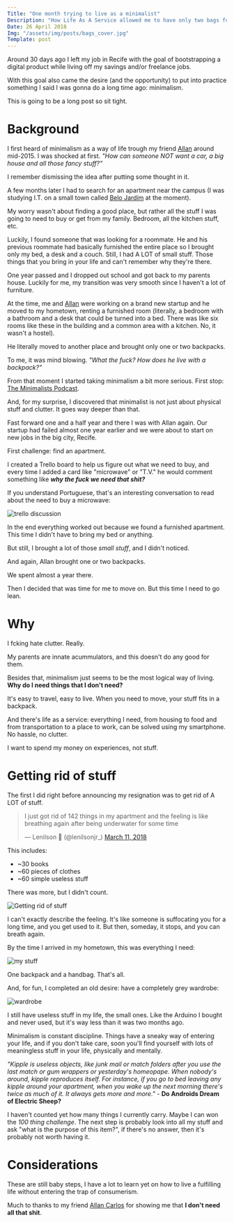 ```yaml
---
Title: "One month trying to live as a minimalist"
Description: "How Life As A Service allowed me to have only two bags for everything"
Date: 26 April 2018
Img: "/assets/img/posts/bags_cover.jpg"
Template: post
---
```


Around 30 days ago I left my job in Recife with the goal of bootstrapping a digital product while living off my savings and/or freelance jobs.

With this goal also came the desire (and the opportunity) to put into practice something I said I was gonna do a long time ago: minimalism.

This is going to be a long post so sit tight.

# Background

I first heard of minimalism as a way of life trough my friend [Allan](https://twitter.com/allancarlos_1) around mid-2015. I was shocked at first. _"How can someone NOT want a car, a big house and all those fancy stuff?"_

I remember dismissing the idea after putting some thought in it.

A few months later I had to search for an apartment near the campus (I was studying I.T. on a small town called [Belo Jardim](https://en.wikipedia.org/wiki/Belo_Jardim) at the moment).

My worry wasn't about finding a good place, but rather all the stuff I was going to need to buy or get from my family. Bedroom, all the kitchen stuff, etc.

Luckily, I found someone that was looking for a roommate. He and his previous roommate had basically furnished the entire place so I brought only my bed, a desk and a couch. Still, I had A LOT of small stuff. Those things that you bring in your life and can't remember why they're there.

One year passed and I dropped out school and got back to my parents house. Luckily for me, my transition was very smooth since I haven't a lot of furniture.

At the time, me and [Allan](https://twitter.com/allancarlos_1) were working on a brand new startup and he moved to my hometown, renting a furnished room (literally, a bedroom with a bathroom and a desk that could be turned into a bed. There was like six rooms like these in the building and a common area with a kitchen. No, it wasn't a hostel).

He literally moved to another place and brought only one or two backpacks.

To me, it was mind blowing. _"What the fuck? How does he live with a backpack?"_

From that moment I started taking minimalism a bit more serious. First stop: [The Minimalists Podcast](https://www.theminimalists.com/).

And, for my surprise, I discovered that minimalist is not just about physical stuff and clutter. It goes way deeper than that.

Fast forward one and a half year and there I was with Allan again. Our startup had failed almost one year earlier and we were about to start on new jobs in the big city, Recife.

First challenge: find an apartment.

I created a Trello board to help us figure out what we need to buy, and every time I added a card like "microwave" or "T.V." he would comment something like _**why the fuck we need that shit?**_

If you understand Portuguese, that's an interesting conversation to read about the need to buy a microwave:

![trello discussion](/assets/img/posts/minimalism1.jpg)

In the end everything worked out because we found a furnished apartment. This time I didn't have to bring my bed or anything.

But still, I brought a lot of those _small stuff_, and I didn't noticed.

And again, Allan brought one or two backpacks.

We spent almost a year there.

Then I decided that was time for me to move on. But this time I need to go lean.

# Why

I fcking hate clutter. Really.

My parents are innate acummulators, and this doesn't do any good for them.

Besides that, minimalism just seems to be the most logical way of living. **Why do I need things that I don't need?**

It's easy to travel, easy to live. When you need to move, your stuff fits in a backpack.

And there's life as a service: everything I need, from housing to food and from transportation to a place to work, can be solved using my smartphone. No hassle, no clutter.

I want to spend my money on experiences, not stuff.

# Getting rid of stuff

The first I did right before announcing my resignation was to get rid of A LOT of stuff.

<blockquote class="twitter-tweet" data-lang="en"><p lang="en" dir="ltr">I just got rid of 142 things in my apartment and the feeling is like breathing again after being underwater for some time</p>&mdash; Lenilson 🚀 (@lenilsonjr_) <a href="https://twitter.com/lenilsonjr_/status/972915006554755072?ref_src=twsrc%5Etfw">March 11, 2018</a></blockquote>
<script async src="https://platform.twitter.com/widgets.js" charset="utf-8"></script>

This includes:

- ~30 books
- ~60 pieces of clothes
- ~60 simple useless stuff

There was more, but I didn't count.

![Getting rid of stuff](/assets/img/posts/minimalism2.jpg)

I can't exactly describe the feeling. It's like someone is suffocating you for a long time, and you get used to it. But then, someday, it stops, and you can breath again.

By the time I arrived in my hometown, this was everything I need:

![my stuff](/assets/img/posts/minimalism3.jpg)

One backpack and a handbag. That's all.

And, for fun, I completed an old desire: have a completely grey wardrobe:

![wardrobe](/assets/img/posts/minimalism4.jpg)

I still have useless stuff in my life, the small ones. Like the Arduino I bought and never used, but it's way less than it was two months ago.

Minimalism is constant discipline. Things have a sneaky way of entering your life, and if you don't take care, soon you'll find yourself with lots of meaningless stuff in your life, physically and mentally.

_"Kipple is useless objects, like junk mail or match folders after you use the last match or gum wrappers or yesterday's homeopape. When nobody's around, kipple reproduces itself. For instance, if you go to bed leaving any kipple around your apartment, when you wake up the next morning there's twice as much of it. It always gets more and more."_ - **Do Androids Dream of Electric Sheep?**

I haven't counted yet how many things I currently carry. Maybe I can won the _100 thing challenge_. The next step is probably look into all my stuff and ask "what is the purpose of this item?", if there's no answer, then it's probably not worth having it.

# Considerations

These are still baby steps, I have a lot to learn yet on how to live a fulfilling life without entering the trap of consumerism.

Much to thanks to my friend [Allan Carlos](https://twitter.com/allancarlos_1) for showing me that **I don't need all that shit**. 

